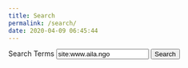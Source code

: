 ```yaml
---
title: Search
permalink: /search/
date: 2020-04-09 06:45:44
---
```


<form action="https://duckduckgo.com/" method="get" class="search" id="eleventy-search"><div class="search-lo lo">
    <label for="search-term" class="question__label">Search Terms</label>
    <input type="search" name="q" id="question__field" value="site:www.aila.ngo " class="search-txt" autocomplete="off">
    <button type="submit" class="[ button ] [ font-base text-base weight-bold ]">Search</button>
</form>
